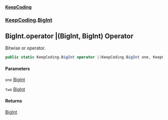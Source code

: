 #### [KeepCoding](index.md 'index')
### [KeepCoding](KeepCoding.md 'KeepCoding').[BigInt](BigInt.md 'KeepCoding.BigInt')
## BigInt.operator |(BigInt, BigInt) Operator
Bitwise or operator.  
```csharp
public static KeepCoding.BigInt operator |(KeepCoding.BigInt one, KeepCoding.BigInt two);
```
#### Parameters
<a name='KeepCoding.BigInt.op_BitwiseOr(KeepCoding.BigInt.KeepCoding.BigInt).one'></a>
`one` [BigInt](BigInt.md 'KeepCoding.BigInt')  
  
<a name='KeepCoding.BigInt.op_BitwiseOr(KeepCoding.BigInt.KeepCoding.BigInt).two'></a>
`two` [BigInt](BigInt.md 'KeepCoding.BigInt')  
  
#### Returns
[BigInt](BigInt.md 'KeepCoding.BigInt')  
